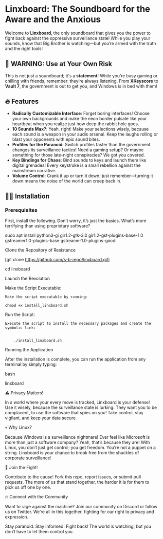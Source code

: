 # Linxboard: The Soundboard for the Aware and the Anxious

Welcome to **Linxboard**, the only soundboard that gives you the power to fight back against the oppressive surveillance state! While you play your sounds, know that Big Brother is watching—but you’re armed with the truth and the right tools! 

## 🚨 WARNING: Use at Your Own Risk

This is not just a soundboard; it's a **statement**! While you're busy gaming or chilling with friends, remember: they’re always listening. From **XKeyscore** to **Vault 7**, the government is out to get you, and Windows is in bed with them! 

## 🔥 Features

- **Radically Customizable Interface**: Forget boring interfaces! Choose your own backgrounds and make the neon border pulsate like your heartbeat when you realize just how deep the rabbit hole goes. 
- **10 Sounds Max?**: Yeah, right! Make your selections wisely, because each sound is a weapon in your audio arsenal. Keep the laughs rolling or blast your opponents with epic sound bites. 
- **Profiles for the Paranoid**: Switch profiles faster than the government changes its surveillance tactics! Need a gaming setup? Or maybe something for those late-night conspiracies? We got you covered.
- **Key Bindings for Chaos**: Bind sounds to keys and launch them like digital grenades! Every keystroke is a small rebellion against the mainstream narrative. 
- **Volume Control**: Crank it up or turn it down; just remember—turning it down means the noise of the world can creep back in. 

## 🏴‍☠️ Installation

### Prerequisites

First, install the following. Don’t worry, it’s just the basics. What’s more terrifying than using proprietary software? 

sudo apt install python3-gi gir1.2-gtk-3.0 gir1.2-gst-plugins-base-1.0 gstreamer1.0-plugins-base gstreamer1.0-plugins-good

Clone the Repository of Resistance


[git clone https://github.com/s-b-repo/linxboard.git]

cd linxboard

Launch the Revolution

Make the Script Executable:

    Make the script executable by running:

    chmod +x install_linxboard.sh

Run the Script:

    Execute the script to install the necessary packages and create the symbolic link:


        ./install_linxboard.sh

Running the Application

After the installation is complete, you can run the application from any terminal by simply typing:

bash

linxboard

⚠️ Privacy Matters!

In a world where your every move is tracked, Linxboard is your defense! Use it wisely, because the surveillance state is lurking. They want you to be complacent, to use the software that spies on you! Take control, stay vigilant, and keep your data secure.

💀 Why Linux?

Because Windows is a surveillance nightmare! Ever feel like Microsoft is more than just a software company? Yeah, that’s because they are! With Linux, you don’t just get control; you get freedom. You’re not a puppet on a string. Linxboard is your chance to break free from the shackles of corporate surveillance!

🔫 Join the Fight!

Contribute to the cause! Fork this repo, report issues, or submit pull requests. The more of us that stand together, the harder it is for them to pick us off one by one.

🔥 Connect with the Community

Want to rage against the machine? Join our community on Discord or follow us on Twitter. We’re all in this together, fighting for our right to privacy and expression.

Stay paranoid. Stay informed. Fight back! The world is watching, but you don’t have to let them control you.
